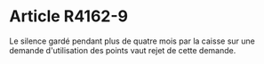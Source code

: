 # Article R4162-9

 

<div align="left">
  Le silence gardé pendant plus de quatre mois par la caisse sur une demande d'utilisation des points vaut rejet de cette demande.<br /> <br />